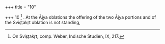+++
title = "10"

+++
10 [^6] . At the Ājya oblations the offering of the two Ājya portions and of the Sviṣṭakṛt oblation is not standing,


[^6]:  On Sviṣṭakṛt, comp. Weber, Indische Studien, IX, 217.
